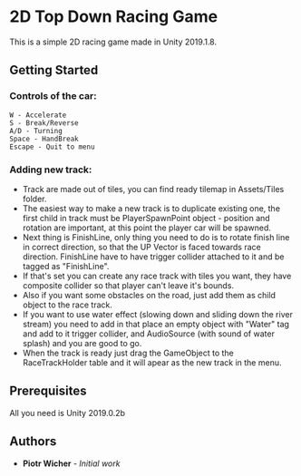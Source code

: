 # 2D Top Down Racing Game

This is a simple 2D racing game made in Unity 2019.1.8.

## Getting Started


### Controls of the car:
```
W - Accelerate
S - Break/Reverse
A/D - Turning
Space - HandBreak
Escape - Quit to menu
```
### Adding new track:

* Track are made out of tiles, you can find ready tilemap in Assets/Tiles folder.
* The easiest way to make a new track is to duplicate existing one, the first child in track must be PlayerSpawnPoint object - position and rotation are important, at this point the player car will be spawned.
* Next thing is FinishLine, only thing you need to do is to rotate finish line in correct direction, so that the UP Vector is faced towards race direction. FinishLine have to have trigger collider attached to it and be tagged as "FinishLine".
* If that's set you can create any race track with tiles you want, they have composite collider so that player can't leave it's bounds.
* Also if you want some obstacles on the road, just add them as child object to the race track.
* If you want to use water effect (slowing down and sliding down the river stream) you need to add in that place an empty object with "Water" tag and add to it trigger collider, and AudioSource (with sound of water splash) and you are good to go.
* When the track is ready just drag the GameObject to the RaceTrackHolder table and it will apear as the new track in the menu.

## Prerequisites

All you need is Unity 2019.0.2b

## Authors

* **Piotr Wicher** - *Initial work*
